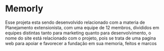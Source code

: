 # Memorly
Esse projeta esta sendo desenvolvido relacionado com a materia de Planejamento extensionista, com uma equipe de 12 membros, divididos em equipes distintas tanto para marketing quanto para desenvolvimento, o nome do site está relacionado com o projeto, pois se trata de uma pagina web para apoiar e favorecer a fundação em sua memoria, feitos e marcos
